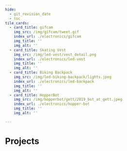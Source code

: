 ```yaml
---
hide:
  - git_revision_date
  - toc
tile_cards:
  - card_title: gifcam
    img_src: /img/gifcam/tweet.gif
    index_url: ./electronics/gifcam
    img_title: ''
    img_alt: ''
  - card_title: Skating Vest
    img_src: /img/led-vest/vest_detail.png
    index_url: ./electronics/led-vest
    img_title: ''
    img_alt: ''
  - card_title: Biking Backpack
    img_src: /img/led-biking-backpack/lights.jpeg
    index_url: ./electronics/led-backpack
    img_title: ''
    img_alt: ''
  - card_title: HopperBot
    img_src: /img/hopperbot/gett/2019_bot_at_gett.jpeg
    index_url: ./electronics/hopper-bot
    img_title: ''
    img_alt: ''

---
```


# Projects
